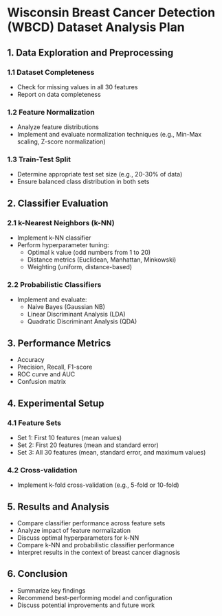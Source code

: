 # Wisconsin Breast Cancer Detection (WBCD) Dataset Analysis Plan

## 1. Data Exploration and Preprocessing

### 1.1 Dataset Completeness
- Check for missing values in all 30 features
- Report on data completeness

### 1.2 Feature Normalization
- Analyze feature distributions
- Implement and evaluate normalization techniques (e.g., Min-Max scaling, Z-score normalization)

### 1.3 Train-Test Split
- Determine appropriate test set size (e.g., 20-30% of data)
- Ensure balanced class distribution in both sets

## 2. Classifier Evaluation

### 2.1 k-Nearest Neighbors (k-NN)
- Implement k-NN classifier
- Perform hyperparameter tuning:
  - Optimal k value (odd numbers from 1 to 20)
  - Distance metrics (Euclidean, Manhattan, Minkowski)
  - Weighting (uniform, distance-based)

### 2.2 Probabilistic Classifiers
- Implement and evaluate:
  - Naive Bayes (Gaussian NB)
  - Linear Discriminant Analysis (LDA)
  - Quadratic Discriminant Analysis (QDA)

## 3. Performance Metrics
- Accuracy
- Precision, Recall, F1-score
- ROC curve and AUC
- Confusion matrix

## 4. Experimental Setup

### 4.1 Feature Sets
- Set 1: First 10 features (mean values)
- Set 2: First 20 features (mean and standard error)
- Set 3: All 30 features (mean, standard error, and maximum values)

### 4.2 Cross-validation
- Implement k-fold cross-validation (e.g., 5-fold or 10-fold)

## 5. Results and Analysis
- Compare classifier performance across feature sets
- Analyze impact of feature normalization
- Discuss optimal hyperparameters for k-NN
- Compare k-NN and probabilistic classifier performance
- Interpret results in the context of breast cancer diagnosis

## 6. Conclusion
- Summarize key findings
- Recommend best-performing model and configuration
- Discuss potential improvements and future work

